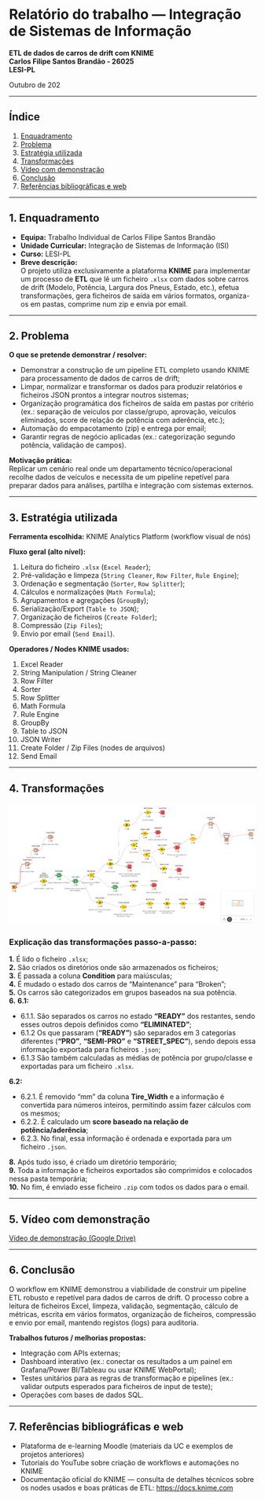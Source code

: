# Relatório do trabalho — Integração de Sistemas de Informação  
**ETL de dados de carros de drift com KNIME**  
**Carlos Filipe Santos Brandão - 26025**  
**LESI-PL**  

Outubro de 202

---

## Índice
1. [Enquadramento](#1-enquadramento)  
2. [Problema](#2-problema)  
3. [Estratégia utilizada](#3-estratégia-utilizada)  
4. [Transformações](#4-transformações)  
5. [Vídeo com demonstração](#5-vídeo-com-demonstração)  
6. [Conclusão](#6-conclusão)  
7. [Referências bibliográficas e web](#7-referências-bibliográficas-e-web)  

---

## 1. Enquadramento
- **Equipa:** Trabalho Individual de Carlos Filipe Santos Brandão  
- **Unidade Curricular:** Integração de Sistemas de Informação (ISI)  
- **Curso:** LESI-PL  
- **Breve descrição:**  
  O projeto utiliza exclusivamente a plataforma **KNIME** para implementar um processo de **ETL** que lê um ficheiro `.xlsx` com dados sobre carros de drift (Modelo, Potência, Largura dos Pneus, Estado, etc.), efetua transformações, gera ficheiros de saída em vários formatos, organiza-os em pastas, comprime num zip e envia por email.

---

## 2. Problema
**O que se pretende demonstrar / resolver:**
- Demonstrar a construção de um pipeline ETL completo usando KNIME para processamento de dados de carros de drift;
- Limpar, normalizar e transformar os dados para produzir relatórios e ficheiros JSON prontos a integrar noutros sistemas;
- Organização programática dos ficheiros de saída em pastas por critério (ex.: separação de veículos por classe/grupo, aprovação, veículos eliminados, score de relação de potência com aderência, etc.);
- Automação do empacotamento (zip) e entrega por email;
- Garantir regras de negócio aplicadas (ex.: categorização segundo potência, validação de campos).

**Motivação prática:**  
Replicar um cenário real onde um departamento técnico/operacional recolhe dados de veículos e necessita de um pipeline repetível para preparar dados para análises, partilha e integração com sistemas externos.

---

## 3. Estratégia utilizada
**Ferramenta escolhida:** KNIME Analytics Platform (workflow visual de nós)

**Fluxo geral (alto nível):**
1. Leitura do ficheiro `.xlsx` (`Excel Reader`);
2. Pré-validação e limpeza (`String Cleaner`, `Row Filter`, `Rule Engine`);
3. Ordenação e segmentação (`Sorter`, `Row Splitter`);
4. Cálculos e normalizações (`Math Formula`);
5. Agrupamentos e agregações (`GroupBy`);
6. Serialização/Export (`Table to JSON`);
7. Organização de ficheiros (`Create Folder`);
8. Compressão (`Zip Files`);
9. Envio por email (`Send Email`).

**Operadores / Nodes KNIME usados:**
1. Excel Reader  
2. String Manipulation / String Cleaner  
3. Row Filter  
4. Sorter  
5. Row Splitter  
6. Math Formula  
7. Rule Engine  
8. GroupBy  
9. Table to JSON  
10. JSON Writer  
11. Create Folder / Zip Files (nodes de arquivos)  
12. Send Email

---

## 4. Transformações
![Workflow](https://raw.githubusercontent.com/FreverZ/ISI_TP1/refs/heads/main/workflow.png)
### Explicação das transformações passo-a-passo:
**1.** É lido o ficheiro `.xlsx`;  
**2.** São criados os diretórios onde são armazenados os ficheiros;  
**3.** É passada a coluna **Condition** para maiúsculas;  
**4.** É mudado o estado dos carros de “Maintenance” para “Broken”;  
**5.** Os carros são categorizados em grupos baseados na sua potência.  
**6.** 
  **6.1:**
- 6.1.1. São separados os carros no estado **“READY”** dos restantes, sendo esses outros depois definidos como **“ELIMINATED”**;  
- 6.1.2 Os que passaram (**“READY”**) são separados em 3 categorias diferentes (**“PRO”**, **“SEMI-PRO”** e **“STREET_SPEC”**), sendo depois essa informação exportada para ficheiros `.json`;  
- 6.1.3 São também calculadas as médias de potência por grupo/classe e exportadas para um ficheiro `.xlsx`.  
 
 **6.2:**
- 6.2.1. É removido “mm” da coluna **Tire_Width** e a informação é convertida para números inteiros, permitindo assim fazer cálculos com os mesmos;  
- 6.2.2. É calculado um **score baseado na relação de potência/aderência**;  
- 6.2.3. No final, essa informação é ordenada e exportada para um ficheiro `.json`.  

**8.** Após tudo isso, é criado um diretório temporário;  
**9.** Toda a informação e ficheiros exportados são comprimidos e colocados nessa pasta temporária;  
**10.** No fim, é enviado esse ficheiro `.zip` com todos os dados para o email.  


---

## 5. Vídeo com demonstração
[Vídeo de demonstração (Google Drive)](https://drive.google.com/file/d/1bg8V9_Gfi7Q63Yp2i3z5SZfFc_v8oEs4/view?usp=sharing)

---

## 6. Conclusão
O workflow em KNIME demonstrou a viabilidade de construir um pipeline ETL robusto e repetível para dados de carros de drift. O processo cobre a leitura de ficheiros Excel, limpeza, validação, segmentação, cálculo de métricas, escrita em vários formatos, organização de ficheiros, compressão e envio por email, mantendo registos (logs) para auditoria.

**Trabalhos futuros / melhorias propostas:**
- Integração com APIs externas;
- Dashboard interativo (ex.: conectar os resultados a um painel em Grafana/Power BI/Tableau ou usar KNIME WebPortal);
- Testes unitários para as regras de transformação e pipelines (ex.: validar outputs esperados para ficheiros de input de teste);
- Operações com bases de dados SQL.

---

## 7. Referências bibliográficas e web
- Plataforma de e-learning Moodle (materiais da UC e exemplos de projetos anteriores)  
- Tutoriais do YouTube sobre criação de workflows e automações no KNIME  
- Documentação oficial do KNIME — consulta de detalhes técnicos sobre os nodes usados e boas práticas de ETL: <https://docs.knime.com>
